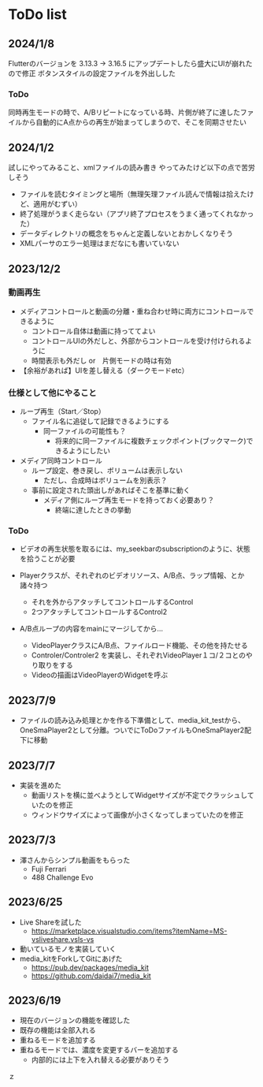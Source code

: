 # ToDo list

## 2024/1/8
Flutterのバージョンを 3.13.3 → 3.16.5 にアップデートしたら盛大にUIが崩れたので修正
ボタンスタイルの設定ファイルを外出しした

### ToDo
同時再生モードの時で、A/Bリピートになっている時、片側が終了に達したファイルから自動的にA点からの再生が始まってしまうので、そこを同期させたい


## 2024/1/2
試しにやってみること、xmlファイルの読み書き
やってみたけど以下の点で苦労しそう
- ファイルを読むタイミングと場所（無理矢理ファイル読んで情報は拾えたけど、適用がむずい）
- 終了処理がうまく走らない（アプリ終了プロセスをうまく通ってくれなかった）
- データディレクトリの概念をちゃんと定義しないとおかしくなりそう
- XMLパーサのエラー処理はまだなにも書いていない


## 2023/12/2
### 動画再生
- メディアコントロールと動画の分離・重ね合わせ時に両方にコントロールできるように
  - コントロール自体は動画に持っててよい
  - コントロールUIの外だしと、外部からコントロールを受け付けられるように
  - 時間表示も外だし or　片側モードの時は有効
- 【余裕があれば】UIを差し替える（ダークモードetc）

### 仕様として他にやること
- ループ再生（Start／Stop）
  - ファイル名に追従して記録できるようにする
    - 同一ファイルの可能性も？
      - 将来的に同一ファイルに複数チェックポイント(ブックマーク)できるようにしたい
- メディア同時コントロール
  - ループ設定、巻き戻し、ボリュームは表示しない
    - ただし、合成時はボリュームを別表示？
  - 事前に設定された頭出しがあればそこを基準に動く
    - メディア側にループ再生モードを持っておく必要あり？
      - 終端に達したときの挙動

### ToDo
- ビデオの再生状態を取るには、my_seekbarのsubscriptionのように、状態を拾うことが必要
- Playerクラスが、それぞれのビデオリソース、A/B点、ラップ情報、とか諸々持つ
  - それを外からアタッチしてコントロールするControl
  - 2つアタッチしてコントロールするControl2

- A/B点ループの内容をmainにマージしてから…
  - VideoPlayerクラスにA/B点、ファイルロード機能、その他を持たせる
  - Controler/Controler2 を実装し、それぞれVideoPlayer１コ/２コとのやり取りをする
  - Videoの描画はVideoPlayerのWidgetを呼ぶ


## 2023/7/9
- ファイルの読み込み処理とかを作る下準備として、media_kit_testから、OneSmaPlayer2として分離。ついでにToDoファイルもOneSmaPlayer2配下に移動

## 2023/7/7
- 実装を進めた
  - 動画リストを横に並べようとしてWidgetサイズが不定でクラッシュしていたのを修正
  - ウィンドウサイズによって画像が小さくなってしまっていたのを修正


## 2023/7/3
- 澤さんからシンプル動画をもらった
    - Fuji Ferrari
    - 488 Challenge Evo

## 2023/6/25
- Live Shareを試した
    - https://marketplace.visualstudio.com/items?itemName=MS-vsliveshare.vsls-vs
- 動いているモノを実装していく
- media_kitをForkしてGitにあげた
    - https://pub.dev/packages/media_kit
    - https://github.com/daidai7/media_kit

## 2023/6/19
- 現在のバージョンの機能を確認した
- 既存の機能は全部入れる
- 重ねるモードを追加する
- 重ねるモードでは、濃度を変更するバーを追加する
    - 内部的には上下を入れ替える必要がありそう

ｚ
